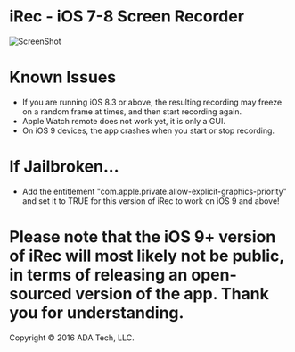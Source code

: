 # iRec - iOS 7-8 Screen Recorder  
  
![ScreenShot](https://adatechri.com/iRecPreview.png)  
  
# Known Issues  

* If you are running iOS 8.3 or above, the resulting recording may freeze on a random frame at times, and then start recording again.  
* Apple Watch remote does not work yet, it is only a GUI.
* On iOS 9 devices, the app crashes when you start or stop recording.
  
# If Jailbroken...
* Add the entitlement "com.apple.private.allow-explicit-graphics-priority" and set it to TRUE for this version of iRec to work on iOS 9 and above!  
   
# Please note that the iOS 9+ version of iRec will most likely not be public, in terms of releasing an open-sourced version of the app. Thank you for understanding.
  
Copyright © 2016 ADA Tech, LLC.
